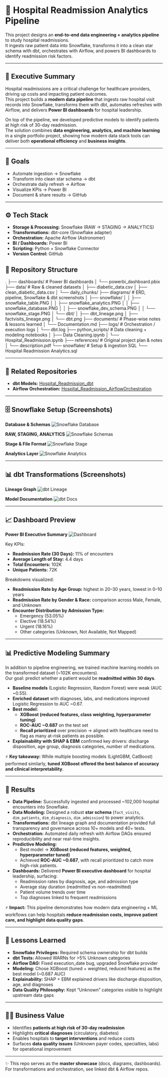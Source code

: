 # 🏥 Hospital Readmission Analytics Pipeline

This project designs an **end-to-end data engineering + analytics pipeline** to study hospital readmissions.  
It ingests raw patient data into Snowflake, transforms it into a clean star schema with dbt, orchestrates with Airflow, and powers BI dashboards to identify readmission risk factors.

---

## 🔎 Executive Summary

Hospital readmissions are a critical challenge for healthcare providers, driving up costs and impacting patient outcomes.  
This project builds a **modern data pipeline** that ingests raw hospital visit records into Snowflake, transforms them with dbt, automates refreshes with Airflow, and delivers **Power BI dashboards** for hospital leadership.  

On top of the pipeline, we developed predictive models to identify patients at high risk of 30-day readmission.  
The solution combines **data engineering, analytics, and machine learning** in a single portfolio project, showing how modern data stack tools can deliver both **operational efficiency** and **business insights**.

---

## 🎯 Goals
- Automate ingestion → Snowflake  
- Transform into clean star schema → dbt  
- Orchestrate daily refresh → Airflow  
- Visualize KPIs → Power BI  
- Document & share results → GitHub  

---

## ⚙️ Tech Stack
- **Storage & Processing:** Snowflake (RAW → STAGING → ANALYTICS)  
- **Transformations:** dbt-core (Snowflake adapter)  
- **Orchestration:** Apache Airflow (Astronomer)  
- **BI / Dashboards:** Power BI  
- **Scripting:** Python + Snowflake Connector  
- **Version Control:** GitHub  

## 📂 Repository Structure

.
├── dashboards/            # Power BI dashboards
│   └── powerbi_dashboard.pbix
├── data/                  # Raw & cleaned datasets
│   ├── diabetic_data.csv
│   ├── clean_diabetic_data.csv
│   └── daily_chunks/
├── diagrams/              # ERD, pipeline, Snowflake & dbt screenshots
│   ├── snowflake/
│   │   ├── snowflake_table.PNG
│   │   ├── snowflake_analytics.PNG
│   │   ├── snowflake_database.PNG
│   │   ├── snowflake_dev_schema.PNG
│   │   └── snowflake_stage.PNG
│   └── dbt/
│       ├── dbt_lineage.png
│       ├── factvisits_lineage.png
│       └── dbt.png
├── documents/             # Phase-wise notes & lessons learned
│   └── Documentation.md
├── logs/                  # Orchestration / execution logs
│   └── dbt.log
├── python_scripts/        # Data cleaning + modeling notebooks
│   ├── Data Cleaning.ipynb
│   └── Hospital_Readmission.ipynb
├── references/            # Original project plan & notes
│   └── description.pdf
└── snowflake/             # Setup & ingestion SQL
    └── Hospital Readmission Analytics.sql


---

## 🔗 Related Repositories
- **dbt Models:** [Hospital_Readmission_dbt](https://github.com/srilekhatv/Hospital_Readmission_dbt)  
- **Airflow Orchestration:** [Hospital_Readmission_AirflowOrchestration](https://github.com/srilekhatv/Hospital_Readmission_AirflowOrchestration)  

---

## 🗄️ Snowflake Setup (Screenshots)

**Database & Schemas**
![Snowflake Database](diagrams/snowflake/snowflake_database.PNG)

**RAW, STAGING, ANALYTICS**
![Snowflake Schemas](diagrams/snowflake/sf_schema_tables.PNG)

**Stage & File Format**
![Snowflake Stage](diagrams/snowflake/snowflake_stage.PNG)

**Analytics Layer**
![Snowflake Analytics](diagrams/snowflake/snowflake_analytics.PNG)

---

## 📊 dbt Transformations (Screenshots)

**Lineage Graph**
![dbt Lineage](diagrams/dbt/dbt_lineage.PNG)

**Model Documentation**
![dbt Docs](diagrams/dbt/dbt.PNG)

---

## 📈 Dashboard Preview

**Power BI Executive Summary**
![Dashboard](dashboards/powerbi_dashboard.PNG)

Key KPIs:
- **Readmission Rate (30 Days):** 11% of encounters
- **Average Length of Stay:** 4.4 days
- **Total Encounters:** 102K
- **Unique Patients:** 72K

Breakdowns visualized:
- **Readmission Rate by Age Group:** highest in 20–30 years, lowest in 0–10 years
- **Readmission Rate by Gender & Race:** comparison across Male, Female, and Unknown
- **Encounter Distribution by Admission Type:**  
  - Emergency (53.05%)  
  - Elective (18.54%)  
  - Urgent (18.16%)  
  - Other categories (Unknown, Not Available, Not Mapped)  

---

## 📊 Predictive Modeling Summary

In addition to pipeline engineering, we trained machine learning models on the transformed dataset (~102K encounters).  
Our goal: predict whether a patient would be **readmitted within 30 days**.

- **Baseline models** (Logistic Regression, Random Forest) were weak (AUC ~0.55).  
- **Enriched dataset** with diagnoses, labs, and medications improved Logistic Regression to AUC ~0.67.  
- **Best model:**  
  - **XGBoost (reduced features, class weighting, hyperparameter tuning)**  
  - **ROC-AUC ~0.687** on the test set  
  - **Recall prioritized** over precision → aligned with healthcare need to flag as many at-risk patients as possible.  
- **Explainability with SHAP & EBM** confirmed key drivers: discharge disposition, age group, diagnosis categories, number of medications.  

⚡ **Key takeaway:** While multiple boosting models (LightGBM, CatBoost) performed similarly, **tuned XGBoost offered the best balance of accuracy and clinical interpretability**.

---

## 🚀 Results

- **Data Pipeline:** Successfully ingested and processed ~102,000 hospital encounters into Snowflake.  
- **Data Modeling:** Designed a robust **star schema** (`fact_visits`, `dim_patients`, `dim_diagnosis`, `dim_admission`) to power analytics.  
- **Transformations:** dbt lineage graph and documentation provided full transparency and governance across 10+ models and 40+ tests.  
- **Orchestration:** Automated daily refresh with Airflow DAGs ensured reproducibility and near real-time insights.  
- **Predictive Modeling:**  
  - Best model → **XGBoost (reduced features, weighted, hyperparameter tuned)**  
  - Achieved **ROC-AUC ~0.687**, with recall prioritized to catch more high-risk patients.  
- **Dashboards:** Delivered **Power BI executive dashboard** for hospital leadership, surfacing:  
  - Readmission rates by diagnosis, age, and admission type  
  - Average stay duration (readmitted vs non-readmitted)  
  - Patient volume trends over time  
  - Top diagnoses linked to frequent readmissions  

⚡ **Impact:** This pipeline demonstrates how modern data engineering + ML workflows can help hospitals **reduce readmission costs, improve patient care, and highlight data quality gaps**.


---

## 📌 Lessons Learned
- **Snowflake Privileges:** Required schema ownership for dbt builds  
- **dbt Tests:** Allowed WARNs for >5% Unknown categories  
- **Airflow DAG:** Fixed execution_date bug, upgraded Snowflake provider  
- **Modeling:** Chose XGBoost (tuned + weighted, reduced features) as the best model (~0.687 AUC)  
- **Explainability:** SHAP + EBM explained drivers like discharge disposition, age, and diagnoses  
- **Data Quality Philosophy:** Kept “Unknown” categories visible to highlight upstream data gaps  

---

## 👩‍⚕️ Business Value
- Identifies **patients at high risk of 30-day readmission**  
- Highlights **critical diagnoses** (circulatory, diabetes)  
- Enables hospitals to **target interventions** and reduce costs  
- Surfaces **data quality issues** (Unknown payer codes, specialties, labs) for operational improvement  

---

✨ This repo serves as the **master showcase** (docs, diagrams, dashboards).  
For transformations and orchestration, see linked dbt & Airflow repos.